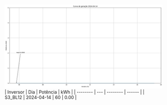 ![My Image](14_04_2024-S3_BL12.png)
| Inversor | Dia | Potência | kWh    |
| -------- | --- | -------- | ------ |
| S3_BL12       | 2024-04-14  | 60       | 0.00 |